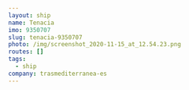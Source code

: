 ```yaml
---
layout: ship
name: Tenacia
imo: 9350707
slug: tenacia-9350707
photo: /img/screenshot_2020-11-15_at_12.54.23.png
routes: []
tags:
  - ship
company: trasmediterranea-es
---
```

